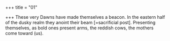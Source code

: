 +++
title = "01"

+++
These very Dawns have made themselves a beacon. In the eastern half of  the dusky realm they anoint their beam [=sacrificial post].
Presenting themselves, as bold ones present arms, the reddish cows, the  mothers come toward (us).